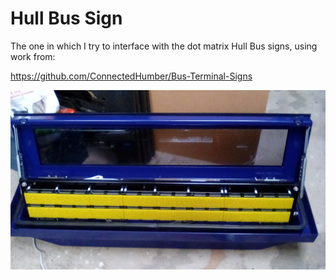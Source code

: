 # Hull Bus Sign

The one in which I try to interface with the dot matrix Hull Bus signs, using work from:

<https://github.com/ConnectedHumber/Bus-Terminal-Signs>

![Photo of bus sign, with hinge open, revealing LEDs inside](images/bus_sign_open.png)
